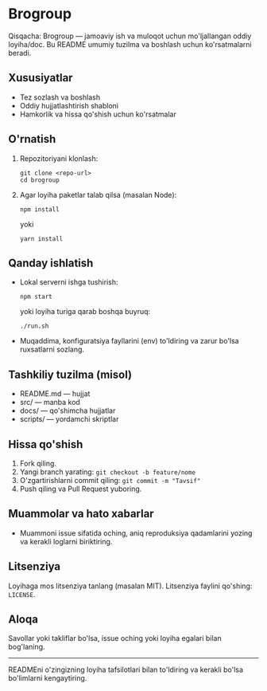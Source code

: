 # Brogroup

Qisqacha: Brogroup — jamoaviy ish va muloqot uchun mo'ljallangan oddiy loyiha/doc. Bu README umumiy tuzilma va boshlash uchun ko'rsatmalarni beradi.

## Xususiyatlar
- Tez sozlash va boshlash
- Oddiy hujjatlashtirish shabloni
- Hamkorlik va hissa qo'shish uchun ko'rsatmalar

## O'rnatish
1. Repozitoriyani klonlash:
    ```
    git clone <repo-url>
    cd brogroup
    ```
2. Agar loyiha paketlar talab qilsa (masalan Node):
    ```
    npm install
    ```
    yoki
    ```
    yarn install
    ```

## Qanday ishlatish
- Lokal serverni ishga tushirish:
  ```
  npm start
  ```
  yoki loyiha turiga qarab boshqa buyruq:
  ```
  ./run.sh
  ```
- Muqaddima, konfiguratsiya fayllarini (env) to'ldiring va zarur bo'lsa ruxsatlarni sozlang.

## Tashkiliy tuzilma (misol)
- README.md — hujjat
- src/ — manba kod
- docs/ — qo'shimcha hujjatlar
- scripts/ — yordamchi skriptlar

## Hissa qo'shish
1. Fork qiling.
2. Yangi branch yarating: `git checkout -b feature/nome`
3. O'zgartirishlarni commit qiling: `git commit -m "Tavsif"`
4. Push qiling va Pull Request yuboring.

## Muammolar va hato xabarlar
- Muammoni issue sifatida oching, aniq reproduksiya qadamlarini yozing va kerakli loglarni biriktiring.

## Litsenziya
Loyihaga mos litsenziya tanlang (masalan MIT). Litsenziya faylini qo'shing: `LICENSE`.

## Aloqa
Savollar yoki takliflar bo'lsa, issue oching yoki loyiha egalari bilan bog'laning.

---
READMEni o'zingizning loyiha tafsilotlari bilan to'ldiring va kerakli bo'lsa bo'limlarni kengaytiring.